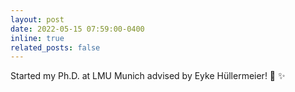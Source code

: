 ```yaml
---
layout: post
date: 2022-05-15 07:59:00-0400
inline: true
related_posts: false
---
```


Started my Ph.D. at LMU Munich advised by Eyke Hüllermeier! :rocket: :sparkles:
